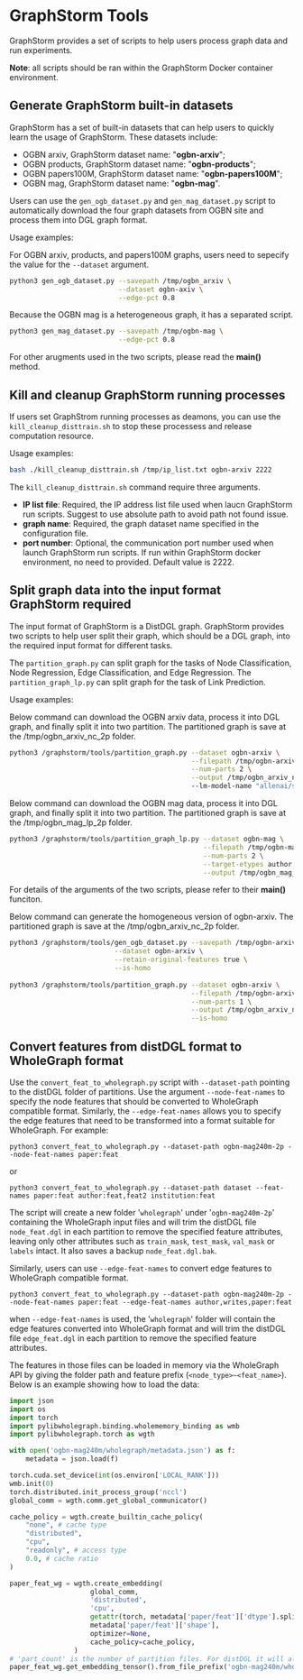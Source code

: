 # GraphStorm Tools

GraphStorm provides a set of scripts to help users process graph data and run experiments.

**Note**: all scripts should be ran within the GraphStorm Docker container environment.

## Generate GraphStorm built-in datasets
GraphStorm has a set of built-in datasets that can help users to quickly learn the usage of GraphStorm. These datasets include:
- OGBN arxiv, GraphStorm dataset name: "**ogbn-arxiv**";
- OGBN products, GraphStorm dataset name: "**ogbn-products**";
- OGBN papers100M, GraphStorm dataset name: "**ogbn-papers100M**";
- OGBN mag, GraphStorm dataset name: "**ogbn-mag**".

Users can use the `gen_ogb_dataset.py` and `gen_mag_dataset.py` script to automatically download the four graph datasets from OGBN site and process them into DGL graph format.

Usage examples:

For OGBN arxiv, products, and papers100M graphs, users need to sepecify the value for the `--dataset` argument.
```bash
python3 gen_ogb_dataset.py --savepath /tmp/ogbn_arxiv \
                           --dataset ogbn-axiv \
                           --edge-pct 0.8
```
Because the OGBN mag is a heterogeneous graph, it has a separated script.
```bash
python3 gen_mag_dataset.py --savepath /tmp/ogbn-mag \
                           --edge-pct 0.8
```

For other arugments used in the two scripts, please read the **main()** method.

## Kill and cleanup GraphStorm running processes
If users set GraphStrom running processes as deamons, you can use the `kill_cleanup_disttrain.sh` to stop these processess and release computation resource.

Usage examples:

```bash
bash ./kill_cleanup_disttrain.sh /tmp/ip_list.txt ogbn-arxiv 2222
```

The `kill_cleanup_disttrain.sh` command require three arguments.
- **IP list file**: Required, the IP address list file used when laucn GraphStorm run scripts. Suggest to use absolute path to avoid path not found issue.
- **graph name**: Required, the graph dataset name specified in the configuration file.
- **port number**: Optional, the communication port number used when launch GraphStorm run scripts. If run within GraphStorm docker environment, no need to provided. Default value is 2222.

## Split graph data into the input format GraphStorm required
The input format of GraphStorm is a DistDGL graph. GraphStorm provides two scripts to help user split their graph, which should be a DGL graph, into the required input format for different tasks.

The `partition_graph.py` can split graph for the tasks of Node Classification, Node Regression, Edge Classification, and Edge Regression. The `partition_graph_lp.py` can split graph for the task of Link Prediction.

Usage examples:

Below command can download the OGBN arxiv data, process it into DGL graph, and finally split it into two partition. The partitioned graph is save at the /tmp/ogbn_arxiv_nc_2p folder.
```bash
python3 /graphstorm/tools/partition_graph.py --dataset ogbn-arxiv \
                                             --filepath /tmp/ogbn-arxiv-nc/ \
                                             --num-parts 2 \
                                             --output /tmp/ogbn_arxiv_nc_2p
                                             --lm-model-name "allenai/scibert_scivocab_uncased"
```

Below command can download the OGBN mag data, process it into DGL graph, and finally split it into two partition. The partitioned graph is save at the /tmp/ogbn_mag_lp_2p folder.
```bash
python3 /graphstorm/tools/partition_graph_lp.py --dataset ogbn-mag \
                                                --filepath /tmp/ogbn-mag-lp/ \
                                                --num-parts 2 \
                                                --target-etypes author,writes,paper \
                                                --output /tmp/ogbn_mag_lp_2p
```

For details of the arguments of the two scripts, please refer to their **main()** funciton.

Below command can generate the homogeneous version of ogbn-arxiv. The partitioned graph is save at the /tmp/ogbn_arxiv_nc_2p folder.
```bash
python3 /graphstorm/tools/gen_ogb_dataset.py --savepath /tmp/ogbn-arxiv-nc/  \
                          --dataset ogbn-arxiv \
                          --retain-original-features true \
                          --is-homo
                           
python3 /graphstorm/tools/partition_graph.py --dataset ogbn-arxiv \
                                             --filepath /tmp/ogbn-arxiv-nc/ \
                                             --num-parts 1 \
                                             --output /tmp/ogbn_arxiv_nc_train_val_1p_4t  \
                                             --is-homo     
```

## Convert features from distDGL format to WholeGraph format

Use the `convert_feat_to_wholegraph.py` script with `--dataset-path` pointing to the distDGL folder of partitions. Use the argument `--node-feat-names` to specify the node features that should be converted to WholeGraph compatible format. Similarly, the `--edge-feat-names` allows you to specify the edge features that need to be transformed into a format suitable for WholeGraph. For example:

```
python3 convert_feat_to_wholegraph.py --dataset-path ogbn-mag240m-2p --node-feat-names paper:feat
```
or
```
python3 convert_feat_to_wholegraph.py --dataset-path dataset --feat-names paper:feat author:feat,feat2 institution:feat
```

The script will create a new folder '`wholegraph`' under '`ogbn-mag240m-2p`' containing the WholeGraph input files and will trim the distDGL file `node_feat.dgl` in each partition to remove the specified feature attributes, leaving only other attributes such as `train_mask`, `test_mask`, `val_mask` or  `labels` intact. It also saves a backup `node_feat.dgl.bak`.

Similarly, users can use  `--edge-feat-names` to convert edge features to WholeGraph compatible format.

```
python3 convert_feat_to_wholegraph.py --dataset-path ogbn-mag240m-2p --node-feat-names paper:feat --edge-feat-names author,writes,paper:feat
```

when `--edge-feat-names` is used, the  '`wholegraph`' folder will contain the edge features converted into WholeGraph format and will trim the distDGL file `edge_feat.dgl` in each partition to remove the specified feature attributes.

The features in those files can be loaded in memory via the WholeGraph API by giving the folder path and feature prefix (`<node_type>~<feat_name>`).
Below is an example showing how to load the data:
```python
import json
import os
import torch
import pylibwholegraph.binding.wholememory_binding as wmb
import pylibwholegraph.torch as wgth

with open('ogbn-mag240m/wholegraph/metadata.json') as f:
    metadata = json.load(f)

torch.cuda.set_device(int(os.environ['LOCAL_RANK']))
wmb.init(0)
torch.distributed.init_process_group('nccl')
global_comm = wgth.comm.get_global_communicator()

cache_policy = wgth.create_builtin_cache_policy(
    "none", # cache type
    "distributed",
    "cpu",
    "readonly", # access type
    0.0, # cache ratio
)

paper_feat_wg = wgth.create_embedding(
                    global_comm,
                    'distributed',
                    'cpu',
                    getattr(torch, metadata['paper/feat']['dtype'].split('.')[1]),
                    metadata['paper/feat']['shape'],
                    optimizer=None,
                    cache_policy=cache_policy,
                )
# 'part_count' is the number of partition files. For distDGL it will always be the number of machines.
paper_feat_wg.get_embedding_tensor().from_file_prefix('ogbn-mag240m/wholegraph/paper~feat', part_count=4)
```

